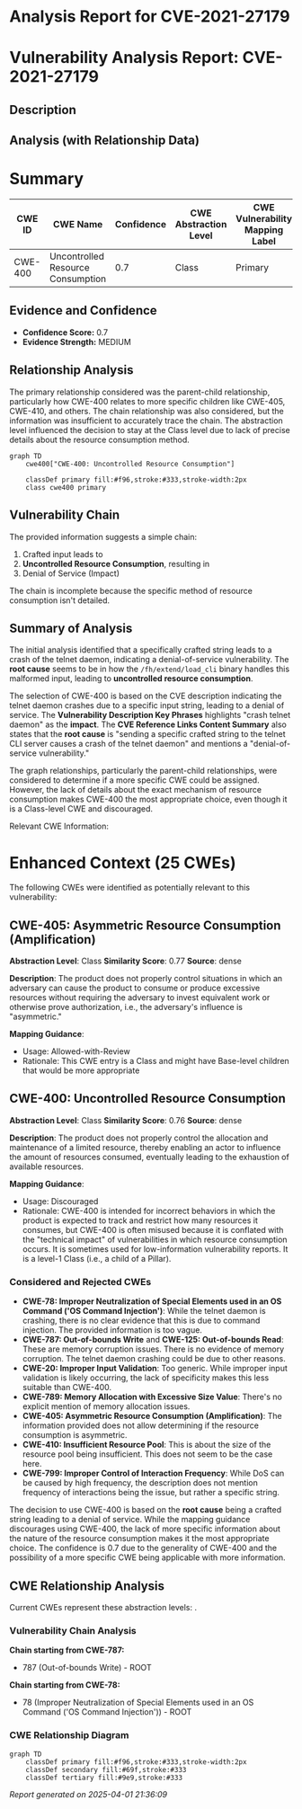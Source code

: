 # Analysis Report for CVE-2021-27179

# Vulnerability Analysis Report: CVE-2021-27179

## Description



## Analysis (with Relationship Data)

# Summary
| CWE ID | CWE Name | Confidence | CWE Abstraction Level | CWE Vulnerability Mapping Label | CWE-Vulnerability Mapping Notes |
|---|---|---|---|---|---|
| CWE-400 | Uncontrolled Resource Consumption | 0.7 | Class | Primary | Discouraged |

## Evidence and Confidence

*   **Confidence Score:** 0.7
*   **Evidence Strength:** MEDIUM

## Relationship Analysis
The primary relationship considered was the parent-child relationship, particularly how CWE-400 relates to more specific children like CWE-405, CWE-410, and others. The chain relationship was also considered, but the information was insufficient to accurately trace the chain. The abstraction level influenced the decision to stay at the Class level due to lack of precise details about the resource consumption method.

```mermaid
graph TD
    cwe400["CWE-400: Uncontrolled Resource Consumption"]
    
    classDef primary fill:#f96,stroke:#333,stroke-width:2px
    class cwe400 primary
```

## Vulnerability Chain
The provided information suggests a simple chain:
1.  Crafted input leads to
2.  **Uncontrolled Resource Consumption**, resulting in
3.  Denial of Service (Impact)

The chain is incomplete because the specific method of resource consumption isn't detailed.

## Summary of Analysis
The initial analysis identified that a specifically crafted string leads to a crash of the telnet daemon, indicating a denial-of-service vulnerability. The **root cause** seems to be in how the `/fh/extend/load_cli` binary handles this malformed input, leading to **uncontrolled resource consumption**.

The selection of CWE-400 is based on the CVE description indicating the telnet daemon crashes due to a specific input string, leading to a denial of service. The **Vulnerability Description Key Phrases** highlights "crash telnet daemon" as the **impact**. The **CVE Reference Links Content Summary** also states that the **root cause** is "sending a specific crafted string to the telnet CLI server causes a crash of the telnet daemon" and mentions a "denial-of-service vulnerability."

The graph relationships, particularly the parent-child relationships, were considered to determine if a more specific CWE could be assigned. However, the lack of details about the exact mechanism of resource consumption makes CWE-400 the most appropriate choice, even though it is a Class-level CWE and discouraged.

Relevant CWE Information:

# Enhanced Context (25 CWEs)
The following CWEs were identified as potentially relevant to this vulnerability:

## CWE-405: Asymmetric Resource Consumption (Amplification)
**Abstraction Level**: Class
**Similarity Score**: 0.77
**Source**: dense

**Description**:
The product does not properly control situations in which an adversary can cause the product to consume or produce excessive resources without requiring the adversary to invest equivalent work or otherwise prove authorization, i.e., the adversary's influence is "asymmetric."

**Mapping Guidance**:
- Usage: Allowed-with-Review
- Rationale: This CWE entry is a Class and might have Base-level children that would be more appropriate

## CWE-400: Uncontrolled Resource Consumption
**Abstraction Level**: Class
**Similarity Score**: 0.76
**Source**: dense

**Description**:
The product does not properly control the allocation and maintenance of a limited resource, thereby enabling an actor to influence the amount of resources consumed, eventually leading to the exhaustion of available resources.

**Mapping Guidance**:
- Usage: Discouraged
- Rationale: CWE-400 is intended for incorrect behaviors in which the product is expected to track and restrict how many resources it consumes, but CWE-400 is often misused because it is conflated with the "technical impact" of vulnerabilities in which resource consumption occurs. It is sometimes used for low-information vulnerability reports. It is a level-1 Class (i.e., a child of a Pillar).

### Considered and Rejected CWEs

*   **CWE-78: Improper Neutralization of Special Elements used in an OS Command ('OS Command Injection')**: While the telnet daemon is crashing, there is no clear evidence that this is due to command injection. The provided information is too vague.
*   **CWE-787: Out-of-bounds Write** and **CWE-125: Out-of-bounds Read**: These are memory corruption issues. There is no evidence of memory corruption. The telnet daemon crashing could be due to other reasons.
*   **CWE-20: Improper Input Validation**: Too generic. While improper input validation is likely occurring, the lack of specificity makes this less suitable than CWE-400.
*   **CWE-789: Memory Allocation with Excessive Size Value**: There's no explicit mention of memory allocation issues.
*   **CWE-405: Asymmetric Resource Consumption (Amplification)**: The information provided does not allow determining if the resource consumption is asymmetric.
*   **CWE-410: Insufficient Resource Pool**: This is about the size of the resource pool being insufficient. This does not seem to be the case here.
*   **CWE-799: Improper Control of Interaction Frequency**: While DoS can be caused by high frequency, the description does not mention frequency of interactions being the issue, but rather a specific string.

The decision to use CWE-400 is based on the **root cause** being a crafted string leading to a denial of service. While the mapping guidance discourages using CWE-400, the lack of more specific information about the nature of the resource consumption makes it the most appropriate choice. The confidence is 0.7 due to the generality of CWE-400 and the possibility of a more specific CWE being applicable with more information.


## CWE Relationship Analysis

Current CWEs represent these abstraction levels: .


### Vulnerability Chain Analysis

**Chain starting from CWE-787:**
- 787 (Out-of-bounds Write) - ROOT


**Chain starting from CWE-78:**
- 78 (Improper Neutralization of Special Elements used in an OS Command ('OS Command Injection')) - ROOT



### CWE Relationship Diagram

```mermaid
graph TD
    classDef primary fill:#f96,stroke:#333,stroke-width:2px
    classDef secondary fill:#69f,stroke:#333
    classDef tertiary fill:#9e9,stroke:#333
```



*Report generated on 2025-04-01 21:36:09*
